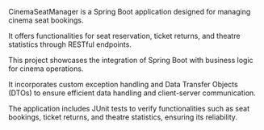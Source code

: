 CinemaSeatManager is a Spring Boot application designed for managing cinema seat bookings. 

It offers functionalities for seat reservation, ticket returns, and theatre statistics through RESTful endpoints.

This project showcases the integration of Spring Boot with business logic for cinema operations. 

It incorporates custom exception handling and Data Transfer Objects (DTOs) to ensure efficient data handling and client-server communication.

The application includes JUnit tests to verify functionalities such as seat bookings, ticket returns, and theatre statistics, ensuring its reliability.
